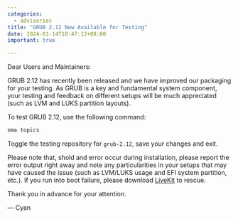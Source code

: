 ```yaml
---
categories:
  - advisories
title: "GRUB 2.12 Now Available for Testing"
date: 2024-01-14T18:47:12+08:00
important: true

---
```


Dear Users and Maintainers:

GRUB 2.12 has recently been released and we have improved our packaging for your testing. As GRUB is a key and fundamental system component, your testing and feedback on different setups will be much appreciated (such as LVM and LUKS partition layouts).

To test GRUB 2.12, use the following command:

```sh
oma topics
```

Toggle the testing repository for `grub-2.12`, save your changes and exit.

Please note that, shold and error occur during installation, please report the error output right away and note any particularities in your setups that may have caused the issue (such as LVM/LUKS usage and EFI system partition, etc.). If you run into boot failure, please download [LiveKit](https:/downloads) to rescue.

Thank you in advance for your attention.

— Cyan
